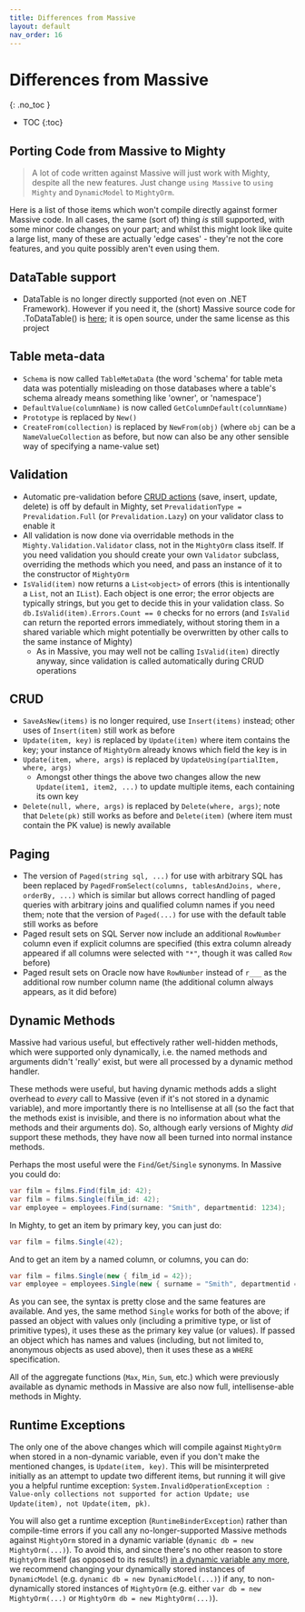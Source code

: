 ```yaml
---
title: Differences from Massive
layout: default
nav_order: 16
---
```


# Differences from Massive
{: .no_toc }

- TOC
{:toc}

## Porting Code from Massive to Mighty

> A lot of code written against Massive will just work with Mighty, despite all the new features. Just change `using Massive` to `using Mighty` and `DynamicModel` to `MightyOrm`.

Here is a list of those items which won't compile directly against former Massive code. In all cases, the same (sort of) thing *is* still supported, with some minor code changes on your part; and whilst this might look like quite a large list, many of these are actually 'edge cases' - they're not the core features, and you quite possibly aren't even using them.

## DataTable support

- DataTable is no longer directly supported (not even on .NET Framework). However if you need it, the (short) Massive source code for .ToDataTable() is [here](https://github.com/FransBouma/Massive/blob/583c0932cb5da17f06216777be74e16a421f2df4/src/Massive.Shared.cs#L140-L187); it is open source, under the same license as this project

## Table meta-data

- `Schema` is now called `TableMetaData` (the word 'schema' for table meta data was potentially misleading on those databases where a table's schema already means something like 'owner', or 'namespace')
- `DefaultValue(columnName)` is now called `GetColumnDefault(columnName)`
- `Prototype` is replaced by `New()`
- `CreateFrom(collection)` is replaced by `NewFrom(obj)` (where `obj` can be a `NameValueCollection` as before, but now can also be any other sensible way of specifying a name-value set)

## Validation

- Automatic pre-validation before [CRUD actions](crud-actions) (save, insert, update, delete) is off by default in Mighty, set `PrevalidationType = Prevalidation.Full` (or `Prevalidation.Lazy`) on your validator class to enable it
- All validation is now done via overridable methods in the `Mighty.Validation.Validator` class, not in the `MightyOrm` class itself. If you need validation you should create your own `Validator` subclass, overriding the methods which you need, and pass an instance of it to the constructor of `MightyOrm`
- `IsValid(item)` now returns a `List<object>` of errors (this is intentionally a `List`, not an `IList`). Each object is one error; the error objects are typically strings, but you get to decide this in your validation class. So `db.IsValid(item).Errors.Count == 0` checks for no errors (and `IsValid` can return the reported errors immediately, without storing them in a shared variable which might potentially be overwritten by other calls to the same instance of Mighty)
  - As in Massive, you may well not be calling `IsValid(item)` directly anyway, since validation is called automatically during CRUD operations

## CRUD

- `SaveAsNew(items)` is no longer required, use `Insert(items)` instead; other uses of `Insert(item)` still work as before
- `Update(item, key)` is replaced by `Update(item)` where item contains the key; your instance of `MightyOrm` already knows which field the key is in
- `Update(item, where, args)` is replaced by `UpdateUsing(partialItem, where, args)`
  - Amongst other things the above two changes allow the new `Update(item1, item2, ...)` to update multiple items, each containing its own key
- `Delete(null, where, args)` is replaced by `Delete(where, args)`; note that `Delete(pk)` still works as before and `Delete(item)` (where item must contain the PK value) is newly available

## Paging

- The version of `Paged(string sql, ...)` for use with arbitrary SQL has been replaced by `PagedFromSelect(columns, tablesAndJoins, where, orderBy, ...)` which is similar but allows correct handling of paged queries with arbitrary joins and qualified column names if you need them; note that the version of `Paged(...)` for use with the default table still works as before
- Paged result sets on SQL Server now include an additional `RowNumber` column even if explicit columns are specified (this extra column already appeared if all columns were selected with `"*"`, though it was called `Row` before)
- Paged result sets on Oracle now have `RowNumber` instead of `r___` as the additional row number column name (the additional column always appears, as it did before)

## Dynamic Methods

Massive had various useful, but effectively rather well-hidden methods, which were supported only dynamically, i.e. the named methods and arguments didn't 'really' exist, but were all processed by a dynamic method handler.

These methods were useful, but having dynamic methods adds a slight overhead to *every* call to Massive (even if it's not stored in a dynamic variable), and more importantly there is no Intellisense at all (so the fact that the methods exist is invisible, and there is no information about what the methods and their arguments do). So, although early versions of Mighty *did* support these methods, they have now all been turned into normal instance methods.

Perhaps the most useful were the `Find`/`Get`/`Single` synonyms. In Massive you could do:

```c#
var film = films.Find(film_id: 42);
var film = films.Single(film_id: 42);
var employee = employees.Find(surname: "Smith", departmentid: 1234);
```

In Mighty, to get an item by primary key, you can just do:

```c#
var film = films.Single(42);
```

And to get an item by a named column, or columns, you can do:

```c#
var film = films.Single(new { film_id = 42});
var employee = employees.Single(new { surname = "Smith", departmentid = 1234 });
```

As you can see, the syntax is pretty close and the same features are available. And yes, the same method `Single` works for both of the above; if passed an object with values only (including a primitive type, or list of primitive types), it uses these as the primary key value (or values). If passed an object which has names and values (including, but not limited to, anonymous objects as used above), then it uses these as a `WHERE` specification.

All of the aggregate functions (`Max`, `Min`, `Sum`, etc.) which were previously available as dynamic methods in Massive are also now full, intellisense-able methods in Mighty.

## Runtime Exceptions

The only one of the above changes which will compile against `MightyOrm` when stored in a non-dynamic variable, even if you don't make the mentioned changes, is `Update(item, key)`. This will be misinterpreted initially as an attempt to update two different items, but running it will give you a helpful runtime exception: `System.InvalidOperationException : Value-only collections not supported for action Update; use Update(item), not Update(item, pk)`.

 You will also get a runtime exception (`RuntimeBinderException`) rather than compile-time errors if you call any no-longer-supported Massive methods against `MightyOrm` stored in a dynamic variable (`dynamic db = new MightyOrm(...)`). To avoid this, and since there's no other reason to store `MightyOrm` itself (as opposed to its results!) [in a dynamic variable any more](#dynamic-methods), we recommend changing your dynamically stored instances of `DynamicModel` (e.g. `dynamic db = new DynamicModel(...)`) if any, to non-dynamically stored instances of `MightyOrm` (e.g. either `var db = new MightyOrm(...)` or `MightyOrm db = new MightyOrm(...)`).